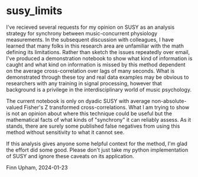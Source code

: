 # susy_limits

I've recieved several requests for my opinion on SUSY as an analysis strategy for synchrony between music-concurrent physiology measurements. In the subsequent discussion with colleagues, I have learned that many folks in this research area are unfamiliar with the math defining its limitations. Rather than sketch the issues repeatedly over email, I've produced a demonstration notebook to show what kind of information is caught and what kind on information is missed by this method dependent on the average cross-correlation over lags of many seconds. What is demonstrated through these toy and real data examples may be obvious to researchers with any training in signal processing, however that background is a privilege in the interdisciplinary world of music psychology. 

The current notebook is only on dyadic SUSY with average non-absolute-valued Fisher's Z transformed cross-correlations. What I am trying to show is not an opinion about where this technique could be useful but the mathematical facts of what kinds of "synchrony" it can reliably assess. As it stands, there are surely some published false negatives from using this method without sensitivity to what it cannot see. 

If this analysis gives anyone some helpful context for the method, I'm glad the effort did some good. Please don't just take my python implementation of SUSY and ignore these caveats on its application. 

Finn Upham, 2024-01-23